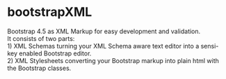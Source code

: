 # bootstrapXML
Bootstrap 4.5 as XML Markup for easy development and validation. <br>It consists of two parts: <br>1) XML Schemas turning your XML Schema aware text editor into a sensi-key enabled Bootstrap editor. <br>2) XML Stylesheets converting your Bootstrap markup into plain html with the Bootstrap classes.
